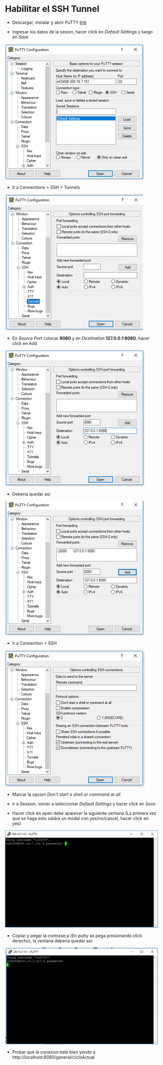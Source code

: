 # Habilitar el SSH Tunnel 

- Descargar, instalar y abrir PuTTY [link](https://the.earth.li/~sgtatham/putty/latest/w64/putty-64bit-0.70-installer.msi)

- ingresar los datos de la sesion, hacer click en *Default Settings* y luego en *Save*

![](https://raw.githubusercontent.com/eduardo0099/interfaz-gestion-docente/develop/ssh_tunnel/resources/1.PNG)

- Ir a Connections > SSH > Tunnels

![](https://raw.githubusercontent.com/eduardo0099/interfaz-gestion-docente/develop/ssh_tunnel/resources/2.PNG)

- En *Source Port* colocar **8080** y en *Destination* **127.0.0.1:8080**, hacer click en Add

![](https://raw.githubusercontent.com/eduardo0099/interfaz-gestion-docente/develop/ssh_tunnel/resources/3.PNG)

- Deberia quedar asi

![](https://raw.githubusercontent.com/eduardo0099/interfaz-gestion-docente/develop/ssh_tunnel/resources/4.PNG)

- Ir a Connection  > SSH

![](https://raw.githubusercontent.com/eduardo0099/interfaz-gestion-docente/develop/ssh_tunnel/resources/5.PNG)

- Marcar la opcion *Don't start a shell or command at all* 

- Ir a Session, volver a seleccionar *Default Settings* y hacer click en *Save*

- Hacer click en open debe aparecer la siguiente ventana (La primera vez que se haga esto saldra un modal con yes/no/cancel, hacer click en yes)

![](https://raw.githubusercontent.com/eduardo0099/interfaz-gestion-docente/develop/ssh_tunnel/resources/7.PNG)

- Copiar y pegar la contrase;a (En putty se pega presionando click derecho), la ventana deberia quedar asi:

![](https://raw.githubusercontent.com/eduardo0099/interfaz-gestion-docente/develop/ssh_tunnel/resources/8.PNG)

- Probar que la conexion este bien yendo a http://localhost:8080/general/cicloActual
